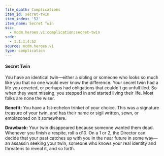 ```yaml
---
file_dpath: Complications
item_id: secret-twin
item_index: '52'
item_name: Secret Twin
scc:
  - mcdm.heroes.v1:complication:secret-twin
scdc:
  - 1.1.1:4:52
source: mcdm.heroes.v1
type: complication
---
```


#### Secret Twin

You have an identical twin—either a sibling or someone who looks so much like you that no one would ever know the difference. Your secret twin had a life you coveted, or perhaps had obligations that couldn't go unfulfilled. So when they went missing, you stepped in and started living their life. Most folks are none the wiser.

**Benefit:** You have a 1st-echelon trinket of your choice. This was a signature treasure of your twin, and has their name or sigil written, sewn, or emblazoned on it somewhere.

**Drawback:** Your twin disappeared because someone wanted them dead. Whenever you finish a respite, roll a d10. On a 1 or 2, the Director can decide that your past catches up with you in the near future in some way—an assassin seeking your twin, someone who knows your real identity and threatens to reveal it, and so forth.
